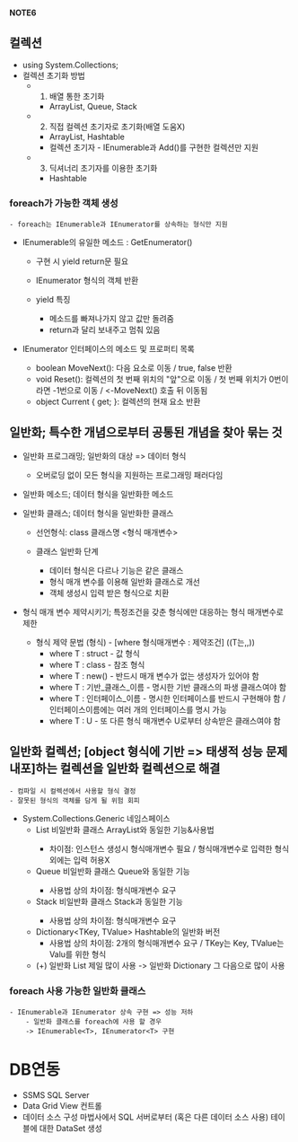 #### NOTE6

## 컬렉션
- using System.Collections;
- 컬렉션 초기화 방법
    - 1. 배열 통한 초기화
        - ArrayList, Queue, Stack
    - 2. 직접 컬렉션 초기자로 초기화(배열 도움X)
        - ArrayList, Hashtable
        - 컬렉션 초기자 - IEnumerable과 Add()를 구현한 컬렉션만 지원
    - 3. 딕셔너리 초기자를 이용한 초기화
        - Hashtable

### foreach가 가능한 객체 생성
    - foreach는 IEnumerable과 IEnumerator를 상속하는 형식만 지원

- IEnumerable의 유일한 메소드 : GetEnumerator()
    - 구현 시 yield return문 필요
    - IEnumerator 형식의 객체 반환

    - yield 특징
        - 메소드를 빠져나가지 않고 값만 돌려줌
        - return과 달리 보내주고 멈춰 있음

- IEnumerator 인터페이스의 메소드 및 프로퍼티 목록
    - boolean MoveNext(): 다음 요소로 이동 / true, false 반환
    - void Reset(): 컬렉션의 첫 번째 위치의 "앞"으로 이동 / 첫 번째 위치가 0번이라면 -1번으로 이동 / <-MoveNext() 호출 뒤 이동됨
    - object Current { get; }: 컬렉션의 현재 요소 반환

## 일반화; 특수한 개념으로부터 공통된 개념을 찾아 묶는 것
- 일반화 프로그래밍; 일반화의 대상 => 데이터 형식
    - 오버로딩 없이 모든 형식을 지원하는 프로그래밍 패러다임
- 일반화 메소드; 데이터 형식을 일반화한 메소드
- 일반화 클래스; 데이터 형식을 일반화한 클래스
    - 선언형식: class 클래스명 <형식 매개변수>

    - 클래스 일반화 단계
        - 데이터 형식은 다르나 기능은 같은 클래스
        - 형식 매개 변수를 이용해 일반화 클래스로 개선
        - 객체 생성시 입력 받은 형식으로 치환

- 형식 매개 변수 제약시키기; 특정조건을 갖춘 형식에만 대응하는 형식 매개변수로 제한
    - 형식 제약 문법 (형식) - [where 형식매개변수 : 제약조건]
                                                    ((T는,,))
        - where T : struct                      - 값 형식
        - where T : class                       - 참조 형식
        - where T : new()                       - 반드시 매개 변수가 없는 생성자가 있어야 함
        - where T : 기반_클래스_이름            - 명시한 기반 클래스의 파생 클래스여야 함
        - where T : 인터페이스_이름             - 명시한 인터페이스를 반드시 구현해야 함 / 인터페이스이름에는 여러 개의 인터페이스를 명시 가능
        - where T : U                           - 또 다른 형식 매개변수 U로부터 상속받은 클래스여야 함

## 일반화 컬렉션; [object 형식에 기반 => 태생적 성능 문제 내포]하는 컬렉션을 일반화 컬렉션으로 해결
    - 컴파일 시 컬렉션에서 사용할 형식 결정
    - 잘못된 형식의 객체를 담게 될 위험 회피
-  System.Collections.Generic 네임스페이스
    - List<T>   비일반화 클래스 ArrayList와 동일한 기능&사용법
        - 차이점: 인스턴스 생성시 형식매개변수 필요 / 형식매개변수로 입력한 형식 외에는 입력 허용X
    - Queue<T>  비일반화 클래스 Queue와 동일한 기능
        - 사용법 상의 차이점: 형식매개변수 요구
    - Stack<T>  비일반화 클래스 Stack과 동일한 기능
        - 사용법 상의 차이점: 형식매개변수 요구
    - Dictionary<TKey, TValue> Hashtable의 일반화 버전
        - 사용법 상의 차이점: 2개의 형식매개변수 요구 / TKey는 Key, TValue는 Valu를 위한 형식
    - (+) 일반화 List<T> 제일 많이 사용 -> 일반화 Dictionary<T> 그 다음으로 많이 사용

### foreach 사용 가능한 일반화 클래스
    - IEnumerable과 IEnumerator 상속 구현 => 성능 저하
        - 일반화 클래스를 foreach에 사용 할 경우
        -> IEnumerable<T>, IEnumerator<T> 구현


# DB연동
- SSMS SQL Server
- Data Grid View 컨트롤
- 데이터 소스 구성 마법사에서 SQL 서버로부터 (혹은 다른 데이터 소스 사용) 테이블에 대한 DataSet 생성
